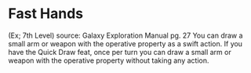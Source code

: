 # Fast Hands 
(Ex; 7th Level)
source: Galaxy Exploration Manual pg. 27
You can draw a small arm or weapon with the operative property as a swift action. If you have the Quick Draw feat, once per turn you can draw a small arm or weapon with the operative property without taking any action.

